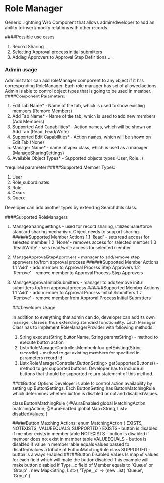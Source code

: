 # Role Manager

Generic Lightning Web Component that allows admin/developer to add an ability to insert/modify relations with other records.

####Possible use cases 
1. Record Sharing
2. Selecting Approval process initial submitters
3. Adding Approvers to Approval Step Definitions
...

### Admin usage

Administrator can add  roleManager component to any object if it has corresponding RoleManager. Each role manager has set of allowed actions. Admin is able to control object types that is going to be used in member.
####Component Parameters:
1. Edit Tab Name* - Name of the tab, which is used to show existing members (Remove Members)
2. Add Tab Name*  - Name of the tab, which is used to add new members (Add Members)
3. Supported Add Capabilities* - Action names, which will be shown on Add Tab (Read, Read/Write)
4. Supported Edit Capabilities* - Action names, which will be shown on Edit Tab (None)
5. Manager Name* - name of apex class, which is used as a manager (ManageSharingSettings)
6. Available Object Types* - Supported objects types (User, Role...)

*required parameter 
#####Supported Member Types:
1. User
2. Role_subordinates
3. Role
4. Group
5. Queue

Developer can add another types by extending SearchUtils class.

####Supported RoleManagers
1. ManageSharingSettings - used for record sharing, utilizes Salesforce standard sharing mechanism. Object needs to support sharing.
    ######Supported Member Actions
    1.1 'Read' - sets read access for selected member
    1.2 'None' - removes access for selected member
    1.3 'Read/Write'  - sets read/write  access for selected member
2. ManageApprovalStepApprovers - manager to add/remove step approvers to/from approval process
    ######Supported Member Actions
    1.1 'Add' - add member to Approval Process Step Approvers
    1.2 'Remove' - remove member to Approval Process Step Approvers
3. ManageApprovalInitialSubmitters - manager to add/remove initial submitters to/from approval process
    ######Supported Member Actions
    1.1 'Add' - add member to Approval Process Initial Submitters
    1.2 'Remove' - remove member from Approval Process Initial Submitters
    
    ###Developer Usage
    
    In addition to everything that admin can do, developer can add its own manager classes, thus extending standard functionality. Each Manager Class has to implement RoleManagerProvider with following methods:
    
    1. String execute(String buttonName, String paramsString) - method to execute button action
    2. List<RoleManagerController.MemberInfo> getExisting(String recordId) - method to get existing members for specified in parameters record Id
    3. List<RoleManagerController.ButtonSetting> getSupportedButtons() - method to get supported buttons. Developer has to include all buttons that should be supported return statement of this method.
    
    ####Button Options
    Developer is able to control action availability by setting up ButtonSettings. Each ButtonSetting has ButtonMatchingRule which determines whether button is disabled or not and disabledValues.
    
    class ButtonMatchingRule {
                @AuraEnabled global MatchingAction matchingAction;
                @AuraEnabled global Map<String, List<String>> disabledValues;
                }
                
    #####Button Matching Actions:
    enum MatchingAction {
            EXISTS, NOTEXISTS, VALUEEQUALS, SUPPORTED
        }
    EXISTS - button is disabled if member exists in member table
    NOTEXISTS - button is disabled if member does not exist in member table
    VALUEEQUALS - button is disabled if value in member table equals values passed to disabledValues attribute of ButtonMatchingRule class
    SUPPORTED - button is always enabled
    #####Button Disabled Values
    Is map of values for each field which will make the button disabled
    This example will make button disabled if Type__c field of Member equals to 'Queue' or 'Group' :
    new Map<String, List<String>>{
                            'Type__c' => (new List<String>{
                                    'Queue', 'Group'
                            }
    

